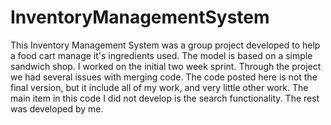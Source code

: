 # InventoryManagementSystem
This Inventory Management System was a group project developed to help a food cart manage it's ingredients used. The model is based on a simple sandwich shop. I worked on the initial two week sprint. Through the project we had several issues with merging code. The code posted here is not the final version, but it include all of my work, and very little other work. The main item in this code I did not develop is the search functionality. The rest was developed by me. 
